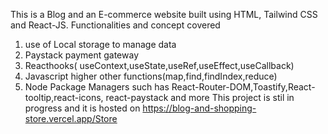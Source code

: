 This is a Blog and an E-commerce website built using HTML, Tailwind CSS and React-JS.
Functionalities and concept covered
1) use of Local storage to manage data
2) Paystack payment gateway
3) Reacthooks( useContext,useState,useRef,useEffect,useCallback)
4) Javascript higher other functions(map,find,findIndex,reduce)
5) Node Package Managers such has React-Router-DOM,Toastify,React-tooltip,react-icons, react-paystack and more
This project is stil in progress and it is hosted on
https://blog-and-shopping-store.vercel.app/Store
